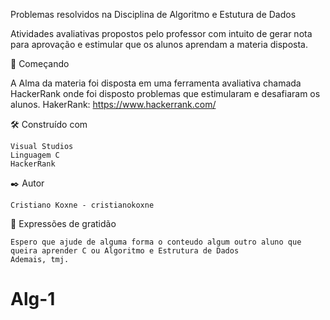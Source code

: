Problemas resolvidos na Disciplina de Algoritmo e Estutura de Dados

Atividades avaliativas propostos pelo professor com intuito de gerar nota para aprovação e estimular que os alunos aprendam a materia disposta.

🚀 Começando
  
  A Alma da materia foi disposta em uma ferramenta avaliativa chamada HackerRank onde foi disposto problemas que estimularam e desafiaram os alunos.
  HakerRank: https://www.hackerrank.com/

🛠️ Construído com

    Visual Studios
    Linguagem C
    HackerRank

✒️ Autor

    Cristiano Koxne - cristianokoxne

🎁 Expressões de gratidão

    Espero que ajude de alguma forma o conteudo algum outro aluno que queira aprender C ou Algoritmo e Estrutura de Dados
    Ademais, tmj.
# Alg-1

